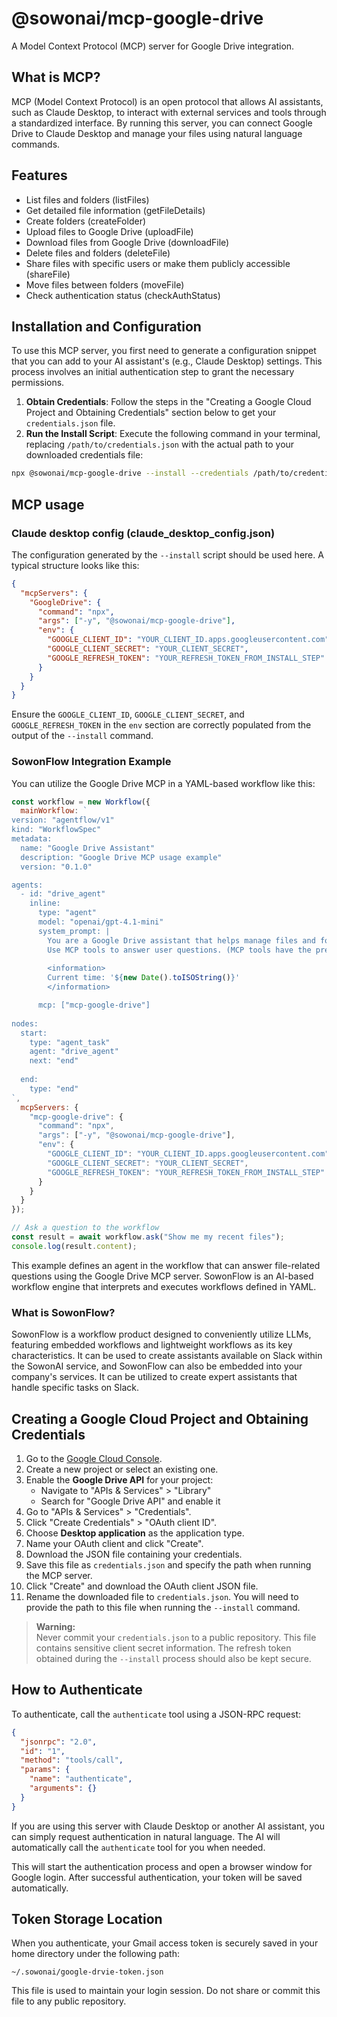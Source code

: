 # @sowonai/mcp-google-drive

A Model Context Protocol (MCP) server for Google Drive integration.

## What is MCP?

MCP (Model Context Protocol) is an open protocol that allows AI assistants, such as Claude Desktop, to interact with external services and tools through a standardized interface. By running this server, you can connect Google Drive to Claude Desktop and manage your files using natural language commands.

## Features

- List files and folders (listFiles)
- Get detailed file information (getFileDetails)
- Create folders (createFolder)
- Upload files to Google Drive (uploadFile)
- Download files from Google Drive (downloadFile)
- Delete files and folders (deleteFile)
- Share files with specific users or make them publicly accessible (shareFile)
- Move files between folders (moveFile)
- Check authentication status (checkAuthStatus)

## Installation and Configuration

To use this MCP server, you first need to generate a configuration snippet that you can add to your AI assistant's (e.g., Claude Desktop) settings. This process involves an initial authentication step to grant the necessary permissions.

1. **Obtain Credentials**: Follow the steps in the "Creating a Google Cloud Project and Obtaining Credentials" section below to get your `credentials.json` file.
2. **Run the Install Script**: Execute the following command in your terminal, replacing `/path/to/credentials.json` with the actual path to your downloaded credentials file:

```bash
npx @sowonai/mcp-google-drive --install --credentials /path/to/credentials.json
```

## MCP usage

### Claude desktop config (claude_desktop_config.json)

The configuration generated by the `--install` script should be used here. A typical structure looks like this:

```json
{
  "mcpServers": {
    "GoogleDrive": {
      "command": "npx",
      "args": ["-y", "@sowonai/mcp-google-drive"],
      "env": {
        "GOOGLE_CLIENT_ID": "YOUR_CLIENT_ID.apps.googleusercontent.com",
        "GOOGLE_CLIENT_SECRET": "YOUR_CLIENT_SECRET",
        "GOOGLE_REFRESH_TOKEN": "YOUR_REFRESH_TOKEN_FROM_INSTALL_STEP"
      }
    }
  }
}
```

Ensure the `GOOGLE_CLIENT_ID`, `GOOGLE_CLIENT_SECRET`, and `GOOGLE_REFRESH_TOKEN` in the `env` section are correctly populated from the output of the `--install` command.

### SowonFlow Integration Example

You can utilize the Google Drive MCP in a YAML-based workflow like this:

```javascript
const workflow = new Workflow({
  mainWorkflow: `
version: "agentflow/v1"
kind: "WorkflowSpec"
metadata:
  name: "Google Drive Assistant"
  description: "Google Drive MCP usage example"
  version: "0.1.0"

agents:
  - id: "drive_agent"
    inline:
      type: "agent"
      model: "openai/gpt-4.1-mini"
      system_prompt: |
        You are a Google Drive assistant that helps manage files and folders.
        Use MCP tools to answer user questions. (MCP tools have the prefix "mcp__")
        
        <information>
        Current time: '${new Date().toISOString()}'
        </information>

      mcp: ["mcp-google-drive"]
        
nodes:
  start:
    type: "agent_task"
    agent: "drive_agent"
    next: "end"
  
  end:
    type: "end"
`,
  mcpServers: {
    "mcp-google-drive": {
      "command": "npx",
      "args": ["-y", "@sowonai/mcp-google-drive"],
      "env": {
        "GOOGLE_CLIENT_ID": "YOUR_CLIENT_ID.apps.googleusercontent.com",
        "GOOGLE_CLIENT_SECRET": "YOUR_CLIENT_SECRET",
        "GOOGLE_REFRESH_TOKEN": "YOUR_REFRESH_TOKEN_FROM_INSTALL_STEP"
      }
    }
  }
});

// Ask a question to the workflow
const result = await workflow.ask("Show me my recent files");
console.log(result.content);
```

This example defines an agent in the workflow that can answer file-related questions using the Google Drive MCP server. SowonFlow is an AI-based workflow engine that interprets and executes workflows defined in YAML.

### What is SowonFlow?

SowonFlow is a workflow product designed to conveniently utilize LLMs, featuring embedded workflows and lightweight workflows as its key characteristics. It can be used to create assistants available on Slack within the SowonAI service, and SowonFlow can also be embedded into your company's services. It can be utilized to create expert assistants that handle specific tasks on Slack.

## Creating a Google Cloud Project and Obtaining Credentials

1. Go to the [Google Cloud Console](https://console.cloud.google.com/).
2. Create a new project or select an existing one.
3. Enable the **Google Drive API** for your project:
   - Navigate to "APIs & Services" > "Library"
   - Search for "Google Drive API" and enable it
4. Go to "APIs & Services" > "Credentials".
5. Click "Create Credentials" > "OAuth client ID".
6. Choose **Desktop application** as the application type.
7. Name your OAuth client and click "Create".
8. Download the JSON file containing your credentials.
9. Save this file as `credentials.json` and specify the path when running the MCP server.
10. Click "Create" and download the OAuth client JSON file.
11. Rename the downloaded file to `credentials.json`. You will need to provide the path to this file when running the `--install` command.

> **Warning:**  
> Never commit your `credentials.json` to a public repository. This file contains sensitive client secret information. The refresh token obtained during the `--install` process should also be kept secure.

## How to Authenticate

To authenticate, call the `authenticate` tool using a JSON-RPC request:

```json
{
  "jsonrpc": "2.0",
  "id": "1",
  "method": "tools/call",
  "params": {
    "name": "authenticate",
    "arguments": {}
  }
}
```

If you are using this server with Claude Desktop or another AI assistant, you can simply request authentication in natural language. The AI will automatically call the `authenticate` tool for you when needed.

This will start the authentication process and open a browser window for Google login. After successful authentication, your token will be saved automatically.

## Token Storage Location

When you authenticate, your Gmail access token is securely saved in your home directory under the following path:

```
~/.sowonai/google-drvie-token.json
```

This file is used to maintain your login session. Do not share or commit this file to any public repository.